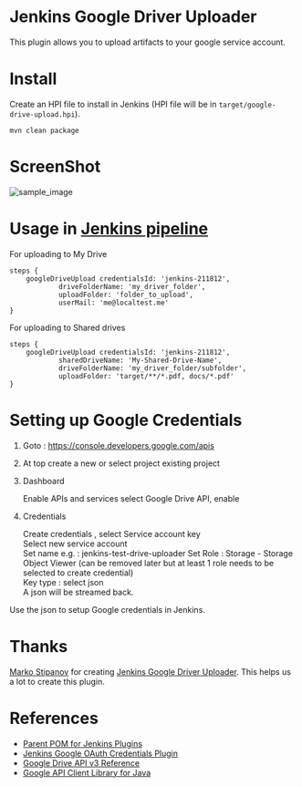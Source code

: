 Jenkins Google Driver Uploader
===
This plugin allows you to upload artifacts to your google service account.


# Install

Create an HPI file to install in Jenkins (HPI file will be in
`target/google-drive-upload.hpi`).

    mvn clean package


# ScreenShot

![sample_image](assets/jenkins-drive-uploader.png)

# Usage in [Jenkins pipeline](https://jenkins.io/doc/book/pipeline/)
For uploading to My Drive

    steps {
        googleDriveUpload credentialsId: 'jenkins-211812',
                driveFolderName: 'my_driver_folder', 
                uploadFolder: 'folder_to_upload',
                userMail: 'me@localtest.me'
    }        

For uploading to Shared drives

    steps {
        googleDriveUpload credentialsId: 'jenkins-211812',
                sharedDriveName: 'My-Shared-Drive-Name',
                driveFolderName: 'my_driver_folder/subfolder', 
                uploadFolder: 'target/**/*.pdf, docs/*.pdf'
    }        

# Setting up Google Credentials 

1. Goto : https://console.developers.google.com/apis

1. At top create a new or select project existing project 

1. Dashboard 

    Enable APIs and services
    select Google Drive API, enable

1.  Credentials

    Create credentials , select Service account key  
    Select new service account  
    Set name e.g. : jenkins-test-drive-uploader 
    Set Role : Storage - Storage Object Viewer (can be removed later but at least 1 role needs to be selected to create credential)  
    Key type : select json  
    A json will be streamed back.   
    
Use the json to setup Google credentials in Jenkins.

# Thanks

[Marko Stipanov](https://github.com/mstipanov) for creating [Jenkins Google Driver Uploader](https://github.com/mstipanov/google-drive-upload-plugin). This helps us a lot to create this plugin.

# References 
* [Parent POM for Jenkins Plugins](https://github.com/jenkinsci/plugin-pom)
* [Jenkins Google OAuth Credentials Plugin](https://github.com/jenkinsci/google-oauth-plugin)
* [Google Drive API v3 Reference](https://developers.google.com/drive/api/v3/reference)
* [Google API Client Library for Java ](https://developers.google.com/api-client-library/java)